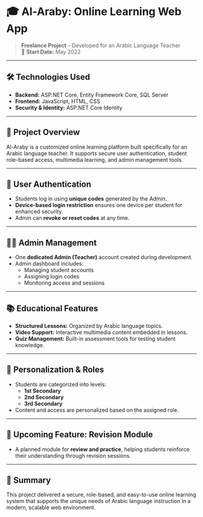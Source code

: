 # 🎓 Al-Araby: Online Learning Web App

> **Freelance Project** – Developed for an Arabic Language Teacher  
> 📅 **Start Date:** May 2022

---

## 🛠️ Technologies Used

- **Backend:** ASP.NET Core, Entity Framework Core, SQL Server  
- **Frontend:** JavaScript, HTML, CSS  
- **Security & Identity:** ASP.NET Core Identity  

---

## 📌 Project Overview

Al-Araby is a customized online learning platform built specifically for an Arabic language teacher. It supports secure user authentication, student role-based access, multimedia learning, and admin management tools.

---

## 🔐 User Authentication

- Students log in using **unique codes** generated by the Admin.
- **Device-based login restriction** ensures one device per student for enhanced security.
- Admin can **revoke or reset codes** at any time.

---

## 👨‍🏫 Admin Management

- One **dedicated Admin (Teacher)** account created during development.
- Admin dashboard includes:
  - Managing student accounts
  - Assigning login codes
  - Monitoring access and sessions

---

## 📚 Educational Features

- **Structured Lessons:** Organized by Arabic language topics.
- **Video Support:** Interactive multimedia content embedded in lessons.
- **Quiz Management:** Built-in assessment tools for testing student knowledge.

---

## 🧠 Personalization & Roles

- Students are categorized into levels:
  - **1st Secondary**
  - **2nd Secondary**
  - **3rd Secondary**
- Content and access are personalized based on the assigned role.

---

## 🔄 Upcoming Feature: Revision Module

- A planned module for **review and practice**, helping students reinforce their understanding through revision sessions.

---

## 🚀 Summary

This project delivered a secure, role-based, and easy-to-use online learning system that supports the unique needs of Arabic language instruction in a modern, scalable web environment.


